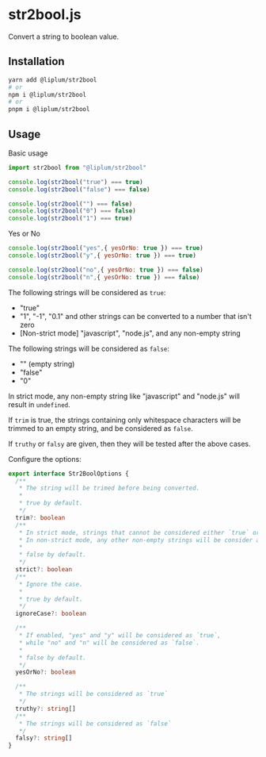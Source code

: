 # str2bool.js

Convert a string to boolean value.

## Installation

```sh
yarn add @liplum/str2bool
# or
npm i @liplum/str2bool
# or
pnpm i @liplum/str2bool
```

## Usage

Basic usage

```js
import str2bool from "@liplum/str2bool"

console.log(str2bool("true") === true)
console.log(str2bool("false") === false)

console.log(str2bool("") === false)
console.log(str2bool("0") === false)
console.log(str2bool("1") === true)
```

Yes or No

```js
console.log(str2bool("yes",{ yesOrNo: true }) === true)
console.log(str2bool("y",{ yesOrNo: true }) === true)

console.log(str2bool("no",{ yesOrNo: true }) === false)
console.log(str2bool("n",{ yesOrNo: true }) === false)
```

The following strings will be considered as `true`:

- "true"
- "1", "-1", "0.1" and other strings can be converted to a number that isn't zero
- [Non-strict mode] "javascript", "node.js", and any non-empty string

The following strings will be considered as `false`:

- "" (empty string)
- "false"
- "0"

In strict mode, any non-empty string like "javascript" and "node.js" will result in `undefined`.

If `trim` is true, the strings containing only whitespace characters will be trimmed to an empty string,
and be considered as `false`.

If `truthy` or `falsy` are given,
then they will be tested after the above cases.

Configure the options:

```ts
export interface Str2BoolOptions {
  /**
   * The string will be trimed before being converted.
   * 
   * true by default.
   */
  trim?: boolean
  /**
   * In strict mode, strings that cannot be considered either `true` or `false` result in `undefined`.
   * In non-strict mode, any other non-empty strings will be consider as `true`.
   * 
   * false by default.
   */
  strict?: boolean
  /**
   * Ignore the case.
   * 
   * true by default.
   */
  ignoreCase?: boolean

  /**
   * If enabled, "yes" and "y" will be considered as `true`,
   * while "no" and "n" will be considered as `false`.
   * 
   * false by default.
   */
  yesOrNo?: boolean

  /**
   * The strings will be considered as `true`
   */
  truthy?: string[]
  /**
   * The strings will be considered as `false`
   */
  falsy?: string[]
}
```
